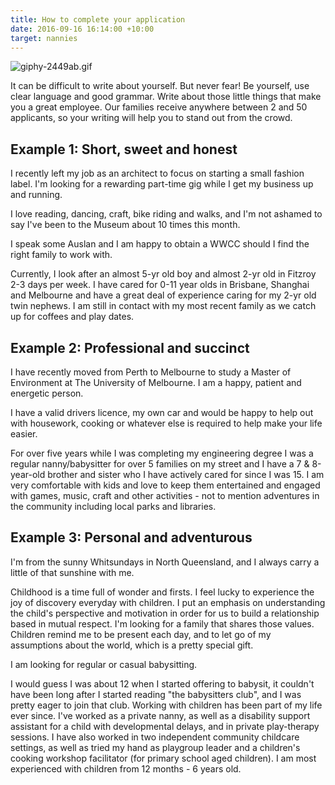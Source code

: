 ```yaml
---
title: How to complete your application
date: 2016-09-16 16:14:00 +10:00
target: nannies
---
```


![giphy-2449ab.gif](/uploads/giphy-2449ab.gif)

It can be difficult to write about yourself. But never fear! Be yourself, use clear language and good grammar. Write about those little things that make you a great employee. Our families receive anywhere between 2 and 50 applicants, so your writing will help you to stand out from the crowd.

## Example 1: Short, sweet and honest

I recently left my job as an architect to focus on starting a small fashion label. I'm looking for a rewarding part-time gig while I get my business up and running.

I love reading, dancing, craft, bike riding and walks, and I'm not ashamed to say I've been to the Museum about 10 times this month.

I speak some Auslan and I am happy to obtain a WWCC should I find the right family to work with.

Currently, I look after an almost 5-yr old boy and almost 2-yr old in Fitzroy 2-3 days per week. I have cared for 0-11 year olds in Brisbane, Shanghai and Melbourne and have a great deal of experience caring for my 2-yr old twin nephews. I am still in contact with my most recent family as we catch up for coffees and play dates.

## Example 2: Professional and succinct

I have recently moved from Perth to Melbourne to study a Master of Environment at The University of Melbourne. I am a happy, patient and energetic person.

I have a valid drivers licence, my own car and would be happy to help out with housework, cooking or whatever else is required to help make your life easier.

For over five years while I was completing my engineering degree I was a regular nanny/babysitter for over 5 families on my street and I have a 7 & 8-year-old brother and sister who I have actively cared for since I was 15. I am very comfortable with kids and love to keep them entertained and engaged with games, music, craft and other activities - not to mention adventures in the community including local parks and libraries.

## Example 3: Personal and adventurous

I'm from the sunny Whitsundays in North Queensland, and I always carry a little of that sunshine with me.

Childhood is a time full of wonder and firsts. I feel lucky to experience the joy of discovery everyday with children. I put an emphasis on understanding the child's perspective and motivation in order for us to build a relationship based in mutual respect. I'm looking for a family that shares those values. Children remind me to be present each day, and to let go of my assumptions about the world, which is a pretty special gift.

I am looking for regular or casual babysitting.

I would guess I was about 12 when I started offering to babysit, it couldn't have been long after I started reading "the babysitters club", and I was pretty eager to join that club. Working with children has been part of my life ever since. I've worked as a private nanny, as well as a disability support assistant for a child with developmental delays, and in private play-therapy sessions. I have also worked in two independent community childcare settings, as well as tried my hand as playgroup leader and a children's cooking workshop facilitator (for primary school aged children). I am most experienced with children from 12 months - 6 years old.
